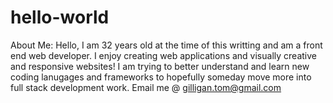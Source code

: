 # hello-world

About Me: Hello, I am 32 years old at the time of this writting and am a front end web developer. I enjoy creating web applications and visually creative and responsive websites! I am trying to better understand and learn new coding lanugages and frameworks to hopefully someday move more into full stack development work. Email me @ gilligan.tom@gmail.com
